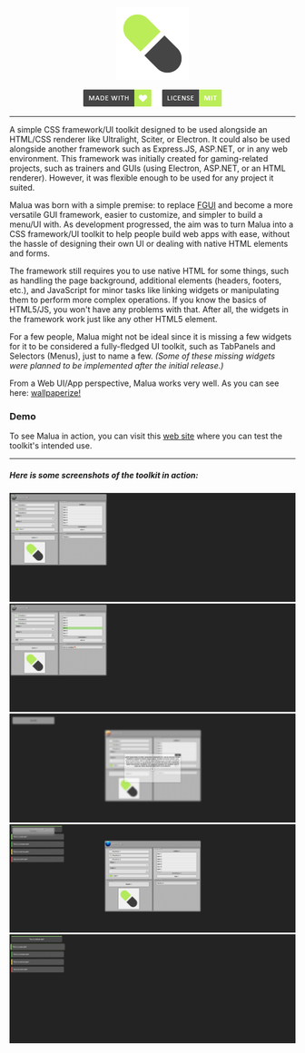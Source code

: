 <p align="center">
  <img width="128" height="128" src="repo/logo.png" alt="logo">
</p>

<p align="center">
    <a href="https://github.com/otvv/malua"><img width="120" height="30" src="repo/made-with-love.png" alt="css"></a>
    <a href="https://github.com/otvv/malua/blob/master/LICENSE"><img width="120" height="30" src="repo/license.png" alt="mit"></a>
</p>

<hr>

A simple CSS framework/UI toolkit designed to be used alongside an HTML/CSS renderer like Ultralight, Sciter, or Electron. It could also be used alongside another framework such as Express.JS, ASP.NET, or in any web environment. This framework was initially created for gaming-related projects, such as trainers and GUIs (using Electron, ASP.NET, or an HTML renderer). However, it was flexible enough to be used for any project it suited.

Malua was born with a simple premise: to replace <a href="https://github.com/otvv/fgui">FGUI</a> and become a more versatile GUI framework, easier to customize, and simpler to build a menu/UI with. As development progressed, the aim was to turn Malua into a CSS framework/UI toolkit to help people build web apps with ease, without the hassle of designing their own UI or dealing with native HTML elements and forms.

The framework still requires you to use native HTML for some things, such as handling the page background, additional elements (headers, footers, etc.), and JavaScript for minor tasks like linking widgets or manipulating them to perform more complex operations. If you know the basics of HTML5/JS, you won't have any problems with that. After all, the widgets in the framework work just like any other HTML5 element.

For a few people, Malua might not be ideal since it is missing a few widgets for it to be considered a fully-fledged UI toolkit, such as TabPanels and Selectors (Menus), just to name a few. 
_(Some of these missing widgets were planned to be implemented after the initial release.)_

From a Web UI/App perspective, Malua works very well. As you can see here: <a href="https://wallpaperize.vercel.app">wallpaperize!</a>

<h3>Demo</h3>

To see Malua in action, you can visit this <a href="#">web site</a> where you can test the toolkit's intended use.


***

<h5>Here is some screenshots of the toolkit in action:</h5>

![First image](https://raw.githubusercontent.com/otvv/malua/main/repo/example1.jpeg)
![Second image](https://raw.githubusercontent.com/otvv/malua/main/repo/example2.jpeg)
![Third image](https://raw.githubusercontent.com/otvv/malua/main/repo/example3.jpeg)
![Fourth image](https://raw.githubusercontent.com/otvv/malua/main/repo/example4.jpeg)
![Fifth image](https://raw.githubusercontent.com/otvv/malua/main/repo/example5.jpeg)

